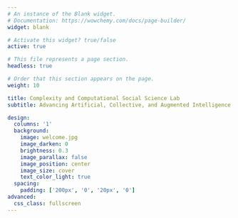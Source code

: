 ```yaml
---
# An instance of the Blank widget.
# Documentation: https://wowchemy.com/docs/page-builder/
widget: blank

# Activate this widget? true/false
active: true

# This file represents a page section.
headless: true

# Order that this section appears on the page.
weight: 10

title: Complexity and Computational Social Science Lab
subtitle: Advancing Artificial, Collective, and Augmented Intelligence

design:
  columns: '1'
  background:
    image: welcome.jpg
    image_darken: 0
    brightness: 0.3
    image_parallax: false
    image_position: center
    image_size: cover
    text_color_light: true
  spacing:
    padding: ['200px', '0', '20px', '0']
advanced:
  css_class: fullscreen
---
```

